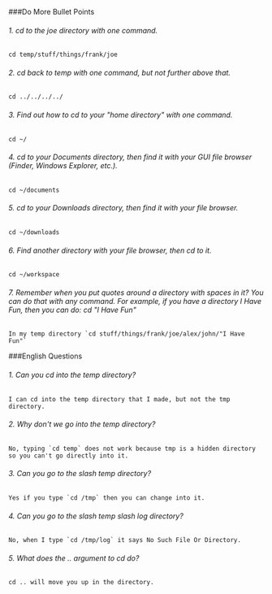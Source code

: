 ###Do More Bullet Points<br/>
###### 1. cd to the joe directory with one command.<br/>
  
    cd temp/stuff/things/frank/joe
    
###### 2. cd back to temp with one command, but not further above that.

    cd ../../../../
    
###### 3. Find out how to cd to your "home directory" with one command.
    
    cd ~/
    
###### 4. cd to your Documents directory, then find it with your GUI file browser (Finder, Windows Explorer, etc.).

    cd ~/documents
    
###### 5. cd to your Downloads directory, then find it with your file browser.

    cd ~/downloads
    
###### 6. Find another directory with your file browser, then cd to it.

    cd ~/workspace
    
###### 7. Remember when you put quotes around a directory with spaces in it? You can do that with any command. For example, if you have a directory I Have Fun, then you can do: cd "I Have Fun"

    In my temp directory `cd stuff/things/frank/joe/alex/john/"I Have Fun"`
        
###English Questions

###### 1. Can you cd into the temp directory?

    I can cd into the temp directory that I made, but not the tmp directory.
    
###### 2. Why don't we go into the temp directory?

    No, typing `cd temp` does not work because tmp is a hidden directory so you can't go directly into it. 
    
###### 3. Can you go to the slash temp directory?
    
    Yes if you type `cd /tmp` then you can change into it. 
    
###### 4. Can you go to the slash temp slash log directory?

    No, when I type `cd /tmp/log` it says No Such File Or Directory.
    
###### 5. What does the .. argument to cd do? 

    cd .. will move you up in the directory. 
    
